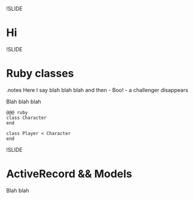 !SLIDE
<!--
How to watch this presentation:

gem install showoff
showoff serve
-->

Hi
==

!SLIDE

Ruby classes
============

.notes Here I say blah blah blah and then - Boo! - a challenger disappears

Blah blah blah

    @@@ ruby
    class Character
    end

    class Player < Character
    end

!SLIDE

ActiveRecord && Models
======================

Blah blah
